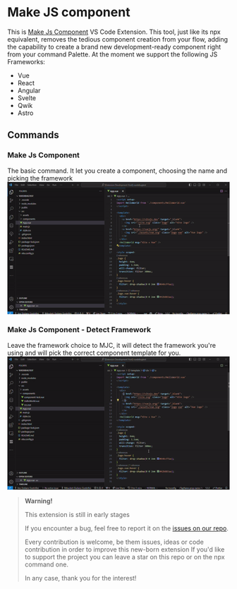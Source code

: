# Make JS component 
This is [Make Js Component](https://github.com/Giuliano1993/make-js-component) VS Code Extension.
This tool, just like its npx equivalent, removes the tedious component creation from your flow, adding the capability to create a brand new development-ready component right from your command Palette.
At the moment we support the following JS Frameworks:
- Vue
- React
- Angular
- Svelte
- Qwik
- Astro

## Commands

### Make Js Component
The basic command. It let you create a component, choosing the name and picking the framework
![generic-command](./reamdevideo/mjc-generic.gif)

### Make Js Component - Detect Framework
Leave the framework choice to MJC, it will detect the framework you're using and will pick the correct component template for you.
![detected-command](./reamdevideo/MJC-detected.gif)



> **Warning!**
> 
> This extension is still in early stages
> 
> If you encounter a bug, feel free to report it on the [issues on our repo](https://github.com/Giuliano1993/make-js-component-vscode/issues).
>
>Every contribution is welcome, be them issues, ideas or code contribution in order to improve this new-born extension 
> If you'd like to support the project you can leave a star on this repo or on the npx command one.
> 
> In any case, thank you for the interest!